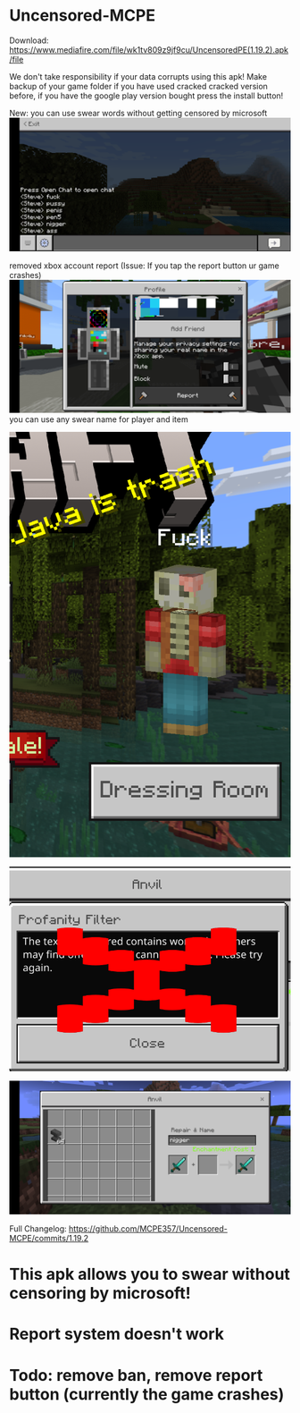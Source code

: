 # Uncensored-MCPE
Download: https://www.mediafire.com/file/wk1tv809z9jf9cu/UncensoredPE(1.19.2).apk/file

We don't take responsibility if your data corrupts using this apk!
Make backup of your game folder if you have used cracked cracked version before, if you have the google play version bought press the install button!

New:
you can use swear words without getting censored by microsoft
<img src="https://github.com/MCPE357/Uncensored-MCPE/blob/main/Screenshot_20220629-173206.png" alt="logo"/><br>


removed xbox account report (Issue: If you tap the report button ur game crashes)
<img src="https://raw.githubusercontent.com/MCPE357/Uncensored-MCPE/main/Polish_20220630_161447714.png" alt="logo"/><br>
you can use any swear name for player and item

<img src="https://github.com/MCPE357/Uncensored-MCPE/blob/main/Screenshot_20220630-162101~2.png" alt="logo"/><br>

<img src="https://github.com/MCPE357/Uncensored-MCPE/blob/main/Polish_20220630_162946682.png" alt="logo"/><br>

<img src="https://github.com/MCPE357/Uncensored-MCPE/blob/main/Screenshot_20220629-175116.png" alt="logo"/><br>


Full Changelog: https://github.com/MCPE357/Uncensored-MCPE/commits/1.19.2
# This apk allows you to swear without censoring by microsoft!
# Report system doesn't work
# Todo: remove ban, remove report button (currently the game crashes)
